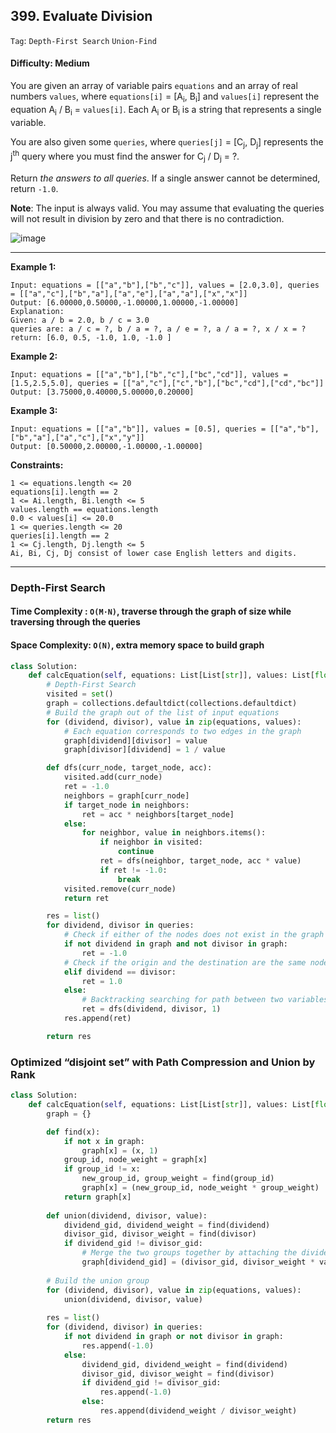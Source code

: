## 399. Evaluate Division

```Tag```: ```Depth-First Search``` ```Union-Find```

#### Difficulty: Medium

You are given an array of variable pairs ```equations``` and an array of real numbers ```values```, where ```equations[i]``` = [A<sub>i</sub>, B<sub>i</sub>] and ```values[i]``` represent the equation A<sub>i</sub> / B<sub>i</sub> = ```values[i]```. Each A<sub>i</sub> or B<sub>i</sub> is a string that represents a single variable.

You are also given some ```queries```, where ```queries[j]``` = [C<sub>j</sub>, D<sub>j</sub>] represents the j<sup>th</sup> query where you must find the answer for C<sub>j</sub> / D<sub>j</sub> = ?.

Return _the answers to all queries_. If a single answer cannot be determined, return ```-1.0```.

__Note__: The input is always valid. You may assume that evaluating the queries will not result in division by zero and that there is no contradiction.

![image](https://user-images.githubusercontent.com/35042430/211466724-c85e2c66-7c24-47a7-8ce0-45f7c72286bf.png)

---

__Example 1:__
```
Input: equations = [["a","b"],["b","c"]], values = [2.0,3.0], queries = [["a","c"],["b","a"],["a","e"],["a","a"],["x","x"]]
Output: [6.00000,0.50000,-1.00000,1.00000,-1.00000]
Explanation: 
Given: a / b = 2.0, b / c = 3.0
queries are: a / c = ?, b / a = ?, a / e = ?, a / a = ?, x / x = ?
return: [6.0, 0.5, -1.0, 1.0, -1.0 ]
```

__Example 2:__
```
Input: equations = [["a","b"],["b","c"],["bc","cd"]], values = [1.5,2.5,5.0], queries = [["a","c"],["c","b"],["bc","cd"],["cd","bc"]]
Output: [3.75000,0.40000,5.00000,0.20000]
```

__Example 3:__
```
Input: equations = [["a","b"]], values = [0.5], queries = [["a","b"],["b","a"],["a","c"],["x","y"]]
Output: [0.50000,2.00000,-1.00000,-1.00000]
```

__Constraints:__
```
1 <= equations.length <= 20
equations[i].length == 2
1 <= Ai.length, Bi.length <= 5
values.length == equations.length
0.0 < values[i] <= 20.0
1 <= queries.length <= 20
queries[i].length == 2
1 <= Cj.length, Dj.length <= 5
Ai, Bi, Cj, Dj consist of lower case English letters and digits.
```

---

### Depth-First Search
#### Time Complexity : ```O(M⋅N)```, traverse through the graph of size while traversing through the queries
#### Space Complexity: ```O(N)```, extra memory space to build graph

```Python
class Solution:
    def calcEquation(self, equations: List[List[str]], values: List[float], queries: List[List[str]]) -> List[float]:
        # Depth-First Search
        visited = set()
        graph = collections.defaultdict(collections.defaultdict)
        # Build the graph out of the list of input equations
        for (dividend, divisor), value in zip(equations, values):
            # Each equation corresponds to two edges in the graph
            graph[dividend][divisor] = value
            graph[divisor][dividend] = 1 / value

        def dfs(curr_node, target_node, acc):
            visited.add(curr_node)
            ret = -1.0
            neighbors = graph[curr_node]
            if target_node in neighbors:
                ret = acc * neighbors[target_node]
            else:
                for neighbor, value in neighbors.items():
                    if neighbor in visited:
                        continue
                    ret = dfs(neighbor, target_node, acc * value)
                    if ret != -1.0:
                        break
            visited.remove(curr_node)
            return ret

        res = list()
        for dividend, divisor in queries:
            # Check if either of the nodes does not exist in the graph
            if not dividend in graph and not divisor in graph:
                ret = -1.0
            # Check if the origin and the destination are the same nodes
            elif dividend == divisor:
                ret = 1.0
            else:
                # Backtracking searching for path between two variables
                ret = dfs(dividend, divisor, 1)
            res.append(ret)

        return res
```

### Optimized “disjoint set” with Path Compression and Union by Rank

```Python
class Solution:
    def calcEquation(self, equations: List[List[str]], values: List[float], queries: List[List[str]]) -> List[float]:
        graph = {}

        def find(x):
            if not x in graph:
                graph[x] = (x, 1)
            group_id, node_weight = graph[x]
            if group_id != x:
                new_group_id, group_weight = find(group_id)
                graph[x] = (new_group_id, node_weight * group_weight)
            return graph[x]
        
        def union(dividend, divisor, value):
            dividend_gid, dividend_weight = find(dividend)
            divisor_gid, divisor_weight = find(divisor)
            if dividend_gid != divisor_gid:
                # Merge the two groups together by attaching the dividend group to the one of divisor            
                graph[dividend_gid] = (divisor_gid, divisor_weight * value / dividend_weight)     
        
        # Build the union group
        for (dividend, divisor), value in zip(equations, values):
            union(dividend, divisor, value)
        
        res = list()
        for (dividend, divisor) in queries:
            if not dividend in graph or not divisor in graph:
                res.append(-1.0)
            else:
                dividend_gid, dividend_weight = find(dividend)
                divisor_gid, divisor_weight = find(divisor)
                if dividend_gid != divisor_gid:
                    res.append(-1.0)
                else:
                    res.append(dividend_weight / divisor_weight)
        return res
```
 
